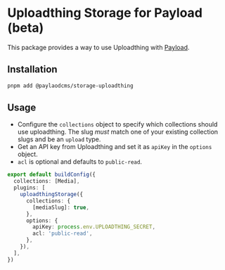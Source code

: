 # Uploadthing Storage for Payload (beta)

This package provides a way to use Uploadthing with [Payload](https://uploadthing.com).

## Installation

```sh
pnpm add @paylaodcms/storage-uploadthing
```

## Usage

- Configure the `collections` object to specify which collections should use uploadthing. The slug _must_ match one of your existing collection slugs and be an `upload` type.
- Get an API key from Uploadthing and set it as `apiKey` in the `options` object.
- `acl` is optional and defaults to `public-read`.

```ts
export default buildConfig({
  collections: [Media],
  plugins: [
    uploadthingStorage({
      collections: {
        [mediaSlug]: true,
      },
      options: {
        apiKey: process.env.UPLOADTHING_SECRET,
        acl: 'public-read',
      },
    }),
  ],
})
```
